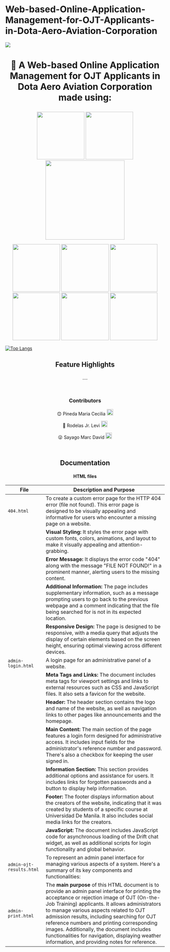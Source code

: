 # Web-based-Online-Application-Management-for-OJT-Applicants-in-Dota-Aero-Aviation-Corporation

<img src="https://i.imgur.com/ywrWCmu.jpeg">
<br>
    <h1 style="text-align: center;"><p align="center">💬 A Web-based Online Application Management for OJT Applicants in Dota Aero Aviation Corporation made using:</p></h1>
<p align="center">
    <img src="https://i.imgur.com/AafZJLN.png" width="150">
    <img src="https://i.imgur.com/k2bfXVm.png" width="150">
    <img src="https://i.imgur.com/KepRaPw.png" width="250">
</p>

<p align="center">
    <img src="https://i.imgur.com/gtaxMKh.png" width="150">
    <img src="https://i.imgur.com/qVxQNU1.png" width="150">
    <img src="https://i.imgur.com/QGDGv5x.png" width="150">
    <img src="https://i.imgur.com/uztBsTD.png" width="150">
    <img src="https://i.imgur.com/nIlpdxR.png" width="150">
    <img src="https://i.imgur.com/bqqdfpn.png" width="150">
</p>

[![Top Langs](https://github-readme-stats.vercel.app/api/top-langs/?username=LaffeyTaffey)](https://github.com/LaffeyTaffey/github-readme-stats)
<br>

<h2><p align="center">Feature Highlights</p></h2>
<p align="center">
....
</p>

<br>
    <h3 style="text-align: center;"><p align="center">Contributors</p></h3>
<p align="center"> 
    😊 Pineda Maria Cecilia
    <a href="https://www.facebook.com/Raicem.Caelia.79">
        <img src="https://img.icons8.com/color/48/000000/facebook.png" width="20">
</p>
    </a>
<p align="center">
    🤪 Rodelas Jr. Levi
    <a href="https://www.facebook.com/Danke.Danke11/">
        <img src="https://img.icons8.com/color/48/000000/facebook.png" width="20">
</p>
    </a>
<p align="center">
    😜 Sayago Marc David
    <a href="https://www.facebook.com/Naixs">
        <img src="https://img.icons8.com/color/48/000000/facebook.png" width="20">
    </a>
</p>

<br>

<h2><p align="center">Documentation</p></h2>
<h4><p align="center">HTML files</p></h4>

| File              | Description and Purpose                                                                                                                                                                                                                                            |
|-------------------|----------------------------------------------------------------------------------------------------------------------------------------------------------------------------------------------------------------------------------------------------------------------|
| `404.html`        | To create a custom error page for the HTTP 404 error (file not found). This error page is designed to be visually appealing and informative for users who encounter a missing page on a website.                                                                    |
|                   | **Visual Styling:** It styles the error page with custom fonts, colors, animations, and layout to make it visually appealing and attention-grabbing.                                                                                                              |
|                   | **Error Message:** It displays the error code "404" along with the message "FILE NOT FOUND!" in a prominent manner, alerting users to the missing content.                                                                                                        |
|                   | **Additional Information:** The page includes supplementary information, such as a message prompting users to go back to the previous webpage and a comment indicating that the file being searched for is not in its expected location.                        |
|                   | **Responsive Design:** The page is designed to be responsive, with a media query that adjusts the display of certain elements based on the screen height, ensuring optimal viewing across different devices.                                                            |
| `admin-login.html`| A login page for an administrative panel of a website.                                                                                                                                                                                                              |
|                   | **Meta Tags and Links:** The document includes meta tags for viewport settings and links to external resources such as CSS and JavaScript files. It also sets a favicon for the website.                                                                       |
|                   | **Header:** The header section contains the logo and name of the website, as well as navigation links to other pages like announcements and the homepage.                                                                                                         |
|                   | **Main Content:** The main section of the page features a login form designed for administrative access. It includes input fields for the administrator's reference number and password. There's also a checkbox for keeping the user signed in.            |
|                   | **Information Section:** This section provides additional options and assistance for users. It includes links for forgotten passwords and a button to display help information.                                                                                  |
|                   | **Footer:** The footer displays information about the creators of the website, indicating that it was created by students of a specific course at Universidad De Manila. It also includes social media links for the creators.                                      |
|                   | **JavaScript:** The document includes JavaScript code for asynchronous loading of the Drift chat widget, as well as additional scripts for login functionality and global behavior.                                                                                   |
| `admin-ojt-results.html`| To represent an admin panel interface for managing various aspects of a system. Here's a summary of its key components and functionalities: | **Meta Tags and Links:** The document includes standard meta tags for character set, viewport settings, and compatibility, along with links to external CSS and JavaScript files. It also sets a favicon for the website.| |**Header Section:** The header section consists of a menu and a top bar. The menu contains links to different sections of the admin panel, each represented by an icon and a descriptive label. The top bar includes navigation links to other pages, such as the homepage, notifications, and a logout option.| |**Main Content:** The main content area displays the current page title ("Check OJT Ref#") and provides a search functionality for finding OJT reference numbers. Additionally, there's a dashboard section with cards displaying weather information, notes, and a video background.| |**Side Panel:** The side panel contains additional cards with notes and weather information. It also includes a video element for displaying background video content.| |**JavaScript:** The document includes JavaScript code for asynchronous loading of the Drift chat widget, as well as additional scripts for admin panel functionality and managing OJT admission results.|
| `admin-print.html` | The **main purpose** of this HTML document is to provide an admin panel interface for printing the acceptance or rejection image of OJT (On-the-Job Training) applicants. It allows administrators to manage various aspects related to OJT admission results, including searching for OJT reference numbers and printing corresponding images. Additionally, the document includes functionalities for navigation, displaying weather information, and providing notes for reference. |











